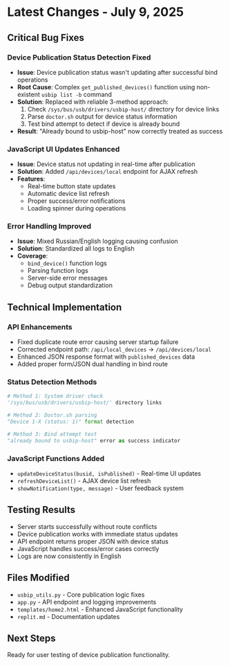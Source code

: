 # Latest Changes - July 9, 2025

## Critical Bug Fixes

### Device Publication Status Detection Fixed
- **Issue**: Device publication status wasn't updating after successful bind operations
- **Root Cause**: Complex `get_published_devices()` function using non-existent `usbip list -b` command
- **Solution**: Replaced with reliable 3-method approach:
  1. Check `/sys/bus/usb/drivers/usbip-host/` directory for device links
  2. Parse `doctor.sh` output for device status information
  3. Test bind attempt to detect if device is already bound
- **Result**: "Already bound to usbip-host" now correctly treated as success

### JavaScript UI Updates Enhanced
- **Issue**: Device status not updating in real-time after publication
- **Solution**: Added `/api/devices/local` endpoint for AJAX refresh
- **Features**:
  - Real-time button state updates
  - Automatic device list refresh
  - Proper success/error notifications
  - Loading spinner during operations

### Error Handling Improved
- **Issue**: Mixed Russian/English logging causing confusion
- **Solution**: Standardized all logs to English
- **Coverage**: 
  - `bind_device()` function logs
  - Parsing function logs
  - Server-side error messages
  - Debug output standardization

## Technical Implementation

### API Enhancements
- Fixed duplicate route error causing server startup failure
- Corrected endpoint path: `/api/local_devices` → `/api/devices/local`
- Enhanced JSON response format with `published_devices` data
- Added proper form/JSON dual handling in bind route

### Status Detection Methods
```python
# Method 1: System driver check
'/sys/bus/usb/drivers/usbip-host/' directory links

# Method 2: Doctor.sh parsing
"Device 1-X (status: 1)" format detection

# Method 3: Bind attempt test
"already bound to usbip-host" error as success indicator
```

### JavaScript Functions Added
- `updateDeviceStatus(busid, isPublished)` - Real-time UI updates
- `refreshDeviceList()` - AJAX device list refresh
- `showNotification(type, message)` - User feedback system

## Testing Results
- Server starts successfully without route conflicts
- Device publication works with immediate status updates
- API endpoint returns proper JSON with device status
- JavaScript handles success/error cases correctly
- Logs are now consistently in English

## Files Modified
- `usbip_utils.py` - Core publication logic fixes
- `app.py` - API endpoint and logging improvements
- `templates/home2.html` - Enhanced JavaScript functionality
- `replit.md` - Documentation updates

## Next Steps
Ready for user testing of device publication functionality.